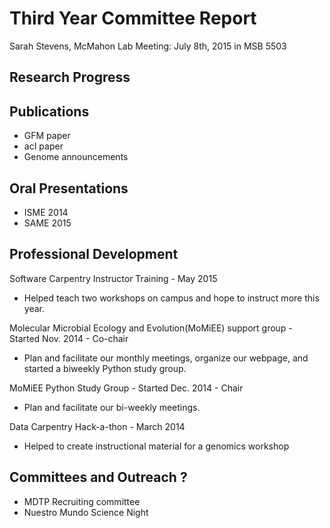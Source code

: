 # Third Year Committee Report
Sarah Stevens, McMahon Lab
Meeting: July 8th, 2015 in MSB 5503

## Research Progress

## Publications
- GFM paper
- acI paper
- Genome announcements

## Oral Presentations
- ISME 2014
- SAME 2015

## Professional Development
Software Carpentry Instructor Training - May 2015
  - Helped teach two workshops on campus and hope to instruct more this year.

Molecular Microbial Ecology and Evolution(MoMiEE) support group - Started Nov. 2014 - Co-chair
  - Plan and facilitate our monthly meetings, organize our webpage, and started a biweekly Python study group.

MoMiEE Python Study Group - Started Dec. 2014 - Chair
 - Plan and facilitate our bi-weekly meetings.

Data Carpentry Hack-a-thon - March 2014
 - Helped to create instructional material for a genomics workshop  

## Committees and Outreach ?
- MDTP Recruiting committee
- Nuestro Mundo Science Night
